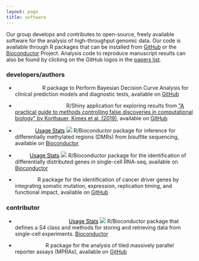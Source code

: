 ```yaml
---
layout: page
title: software
---
```


<!-- Global site tag (gtag.js) - Google Analytics -->
<script async src="https://www.googletagmanager.com/gtag/js?id=UA-110175023-1"></script>
<script>
  window.dataLayer = window.dataLayer || [];
  function gtag(){dataLayer.push(arguments);}
  gtag('js', new Date());

  gtag('config', 'UA-110175023-1');
</script>

Our group develops and contributes to open-source, freely available software for the analysis of 
high-throughput genomic data. Our code is available through R packages that
can be installed from [GitHub](https://github.com/) 
or the [Bioconductor](https://bioconductor.org) Project. Analysis code to reproduce 
manuscript results can also be found by clicking on the GitHub logos in the [papers list](https://kkorthauer.org/pages/papers.html).

### developers/authors

- <a  style="color: white;" class="btn btn-primary" href="https://github.com/giulianonetto/bayesdca">bayesDCA</a> 
 R package to Perform Bayesian Decision Curve Analysis for clinical prediction models and diagnostic tests, available on [GitHub](https://github.com/giulianonetto/bayesdca)

- <a  style="color: white;" class="btn btn-primary" href="https://github.com/kdkorthauer/benchmarkfdr-shiny">benchmarkfdr-shiny</a> 
  R/Shiny application for exploring results from ["A practical guide to methods controlling false discoveries in computational biology" by Korthauer, Kimes et al. (2019)](https://genomebiology.biomedcentral.com/articles/10.1186/s13059-019-1716-1), available on [GitHub](https://github.com/kdkorthauer/benchmarkfdr-shiny)

- <a style="color: white;" class="btn btn-primary" href="https://bioconductor.org/packages/dmrseq">dmrseq</a> 
  <a style="color: black;" class="btn" href="https://bioconductor.org/packages/stats/bioc/dmrseq/">Usage Stats</a> 
  <img src="https://bioconductor.org/shields/years-in-bioc/dmrseq.svg">
R/Bioconductor package for inference for differentially methylated regions (DMRs) from bisulfite sequencing, available on [Bioconductor](https://bioconductor.org/packages/dmrseq)
		       
- <a  style="color: white;" class="btn btn-primary" href="https://bioconductor.org/packages/scDD">scDD</a> 
  <a style="color: black;" class="btn" href="https://bioconductor.org/packages/stats/bioc/scDD/">Usage Stats</a> 
  <img src="https://bioconductor.org/shields/years-in-bioc/scDD.svg">
R/Bioconductor package for the identification of differentially distributed genes in single-cell RNA-seq, available on [Bioconductor](https://bioconductor.org/packages/scDD)
		    
- <a  style="color: white;" class="btn btn-primary" href="https://github.com/kdkorthauer/MADGiC">MADGiC</a> 
  R package for the identification of cancer driver genes by integrating somatic mutation, expression, replication timing, and functional impact, available on [GitHub](https://github.com/kdkorthauer/MADGiC)

### contributor 

- <a  style="color: white;" class="btn btn-primary" href="https://bioconductor.org/packages/SingleCellExperiment">SingleCellExperiment</a> 
  <a style="color: black;" class="btn" href="https://bioconductor.org/packages/stats/bioc/SingleCellExperiment/">Usage Stats</a> 
  <img src="https://bioconductor.org/shields/years-in-bioc/SingleCellExperiment.svg">
R/Bioconductor package that defines a S4 class and methods for storing and retrieving data from single-cell experiments. [Bioconductor](https://bioconductor.org/packages/SingleCellExperiment)

- <a  style="color: white;" class="btn btn-primary" href="https://github.com/cshukla/oligoGames">oligoGames</a> 
R package for the analysis of tiled massively parallel reporter assays (MPRAs), available on [GitHub](https://github.com/kdkorthauer/MADGiC)
